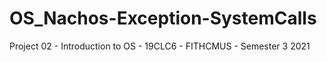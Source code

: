 # OS_Nachos-Exception-SystemCalls
Project 02 - Introduction to OS - 19CLC6 - FITHCMUS - Semester 3 2021
